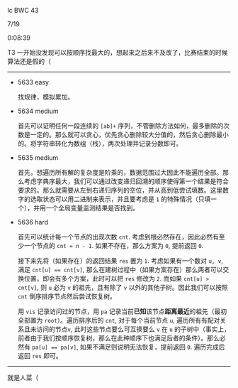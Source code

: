 lc BWC 43

7/19

0:08:39

T3 一开始没发现可以按顺序找最大的，想起来之后来不及改了，比赛结束的时候算法还是假的（

------

- 5633 easy

    找规律，模拟累加。

- 5634 medium

    首先可以证明任何一段连续的 `[ab]+` 序列，不管删除方法如何，最多删除的次数是一定的。那么就可以贪心，优先贪心删除较大分值的，然后贪心删除最小的。将字符串转化为数组（栈），两次处理并记录分数即可。

- 5635 medium

    首先，想遍历所有解的复杂度是阶乘的，数据范围过大因此不能遍历全部。那么考虑字典序最大，我们可以通过改变递归回溯的顺序使得第一个结果是符合要求的。那么就需要从左到右递归序列的空位，并从高到低尝试填数。这里数字的选取状态可以用二进制来表示，并且要考虑是 `1` 的特殊情况（只填一个），并用一个全局变量监测结果是否找到。

- 5636 hard

    首先可以统计每一个节点的出现次数 `cnt`. 考虑到根必然存在，因此必然有至少一个节点的 `cnt = n - 1`. 如果不存在，那么方案为 `0`, 提前返回 `0`. 

    接下来先将（如果存在）的返回结果 `res` 置为 `1`. 考虑如果有一个数对 `u, v`, 满足 `cnt[u] == cnt[v]`, 那么在建树过程中（如果方案存在）那么两者可以交换位置，即会有多个方案，此时可以把 `res` 修改为 `2`. 而如果 `cnt[u] > cnt[v]`, 则 `u` 必为 `v` 的祖先，且有除了 `v` 以外的其他子树。因此我们可以按照 `cnt` 倒序排序节点然后尝试恢复树。

    用 `vis` 记录访问过的节点，用 `pa` 记录当前**已知**该节点**距离最近**的祖先（最初全部置为 `root`）。遍历排序后的 `cnt`, 对于每个当前节点 `u`, 遍历所有有配对关系且未访问的节点`v`, 此时这些节点要么可互换要么 `v` 在 `u` 的子树中（事实上，前者由于我们按顺序恢复树，那么在此种顺序下也满足后者的条件）。那么必然有 `pa[u] == pa[v]`, 如果不满足则说明无法恢复，提前返回 `0`. 遍历完成后返回 `res` 即可。

------

就是人菜（